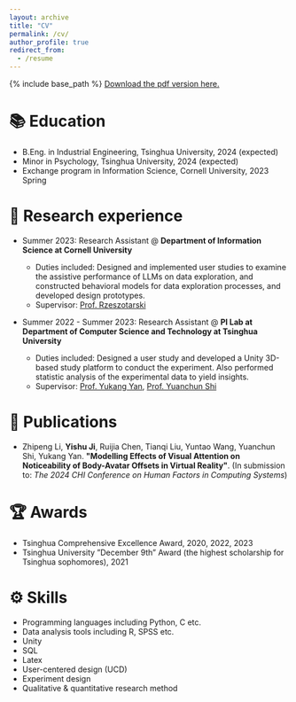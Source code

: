 ```yaml
---
layout: archive
title: "CV"
permalink: /cv/
author_profile: true
redirect_from:
  - /resume
---
```


{% include base_path %}
[Download the pdf version here.](https://yishu-ji.github.io/files/CV_YishuJi.pdf)

📚 Education
======
* B.Eng. in Industrial Engineering, Tsinghua University, 2024 (expected)
* Minor in Psychology, Tsinghua University, 2024 (expected)
* Exchange program in Information Science, Cornell University, 2023 Spring

🧐 Research experience
======
* Summer 2023: Research Assistant @ **Department of Information Science at Cornell University**
  * Duties included: Designed and implemented user studies to examine the assistive performance of LLMs on data exploration, and constructed behavioral models for data exploration processes, and developed design prototypes.
  * Supervisor: [Prof. Rzeszotarski](jeffrz.com)

* Summer 2022 - Summer 2023: Research Assistant @ **PI Lab at Department of Computer Science and Technology at Tsinghua University**
  * Duties included: Designed a user study and developed a Unity 3D-based study platform to conduct the experiment. Also performed statistic analysis of the experimental data to yield insights.
  * Supervisor: [Prof. Yukang Yan](https://yukangyan.info/), [Prof. Yuanchun Shi](https://www.cs.tsinghua.edu.cn/csen/info/1180/4037.htm)

📑 Publications
======
* Zhipeng Li, **Yishu Ji**, Ruijia Chen, Tianqi Liu, Yuntao Wang, Yuanchun Shi, Yukang Yan. **"Modelling Effects of Visual Attention on Noticeability of Body-Avatar Offsets in Virtual Reality"**. (In submission to: *The 2024 CHI Conference on Human Factors in Computing Systems*)

🏆 Awards
======
* Tsinghua Comprehensive Excellence Award, 2020, 2022, 2023
* Tsinghua University ”December 9th” Award (the highest scholarship for Tsinghua sophomores), 2021

⚙️ Skills
======
* Programming languages including Python, C etc.
* Data analysis tools including R, SPSS etc.
* Unity
* SQL
* Latex
* User-centered design (UCD)
* Experiment design
* Qualitative & quantitative research method
